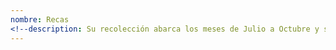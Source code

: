 ```yaml
---
nombre: Recas
<!--description: Su recolección abarca los meses de Julio a Octubre y su conservación en cámaras frigoríficas en las mejores condiciones hasta el mes de Abril.-->
---
```

